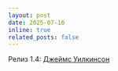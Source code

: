 ```yaml
---
layout: post
date: 2025-07-16
inline: true
related_posts: false
---
```


Релиз 1.4: <a href="https://docs.moncloud.ru/ru/release_notes/release_notes/ver_1.4.0.html#ver-1-4-0">Джеймс Уилкинсон</a>
